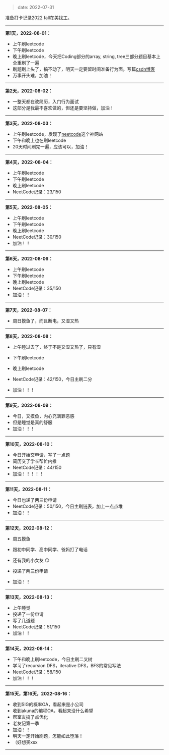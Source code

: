 
> date: 2022-07-31

准备打卡记录2022 fall在美找工。

---



**第1天，2022-08-01：**
- 上午刷leetcode
- 下午刷leetcode
- 晚上刷leetcode，今天把Coding部分的array, string, tree三部分题目基本上全重刷了一遍
- 刷题刷上头了，搞不动了，明天一定要留时间准备行为面。写篇[csdn博客](https://blog.csdn.net/qq_42122496/article/details/126119428)
- 万事开头难，加油！



---



**第2天，2022-08-02：**
- 一整天都在改简历，入门行为面试
- 这部分是我最不喜欢做的，但还是要坚持做，加油！



---



**第3天，2022-08-03：**
- 上午刷leetcode，发现了[neetcode](https://neetcode.io/)这个神网站
- 下午和晚上也在刷leetcode
- 20天时间刷完一遍，应该可以，加油！



---



**第4天，2022-08-04：**
- 上午刷leetcode
- 下午刷leetcode
- 晚上刷leetcode
- NeetCode记录：23/150



---



**第5天，2022-08-05：**
- 上午刷leetcode
- 下午刷leetcode
- 晚上刷leetcode
- NeetCode记录：30/150
- 加油！！



---



**第6天，2022-08-06：**

- 上午刷leetcode
- 下午刷leetcode
- 晚上刷leetcode
- NeetCode记录：35/150
- 加油！！



---



**第7天，2022-08-07：**

- 周日摸鱼了，而且断电，又湿又热



---



**第8天，2022-08-08：**

- 上午睡过去了，终于不是又湿又热了，只有湿
- 下午刷leetcode
- 晚上刷leetcode
- NeetCode记录：42/150，今日主刷二分

- 加油！！！



---



**第9天，2022-08-09：**

- 今日，又摸鱼，内心充满罪恶感
- 但是睡觉是真的舒服
- 加油！！！



---



**第10天，2022-08-10：**

- 今日开始交申请，写了一点题
- 简历交了学长帮忙内推
- NeetCode记录：44/150
- 加油！！！！！



---



**第11天，2022-08-11：**

- 今日也递了两三份申请
- NeetCode记录：50/150，今日主刷链表，加上一点点堆
- 加油！！



---



**第12天，2022-08-12：**

- 周五摸鱼
- 跟初中同学、高中同学、爸妈打了电话
- 还有我的小女友 :smirk:

- 投递了两三份申请
- 加油！！



---



**第13天，2022-08-13：**

- 上午睡觉
- 投递了一份申请
- 写了几道题
- NeetCode记录：51/150
- 加油！！



---



**第14天，2022-08-14：**

- 下午和晚上刷leetcode，今日主刷二叉树
- 学习了recursion DFS，iterative DFS，BFS的常见写法
- NeetCode记录：58/150
- 加油！！！



---



**第15天，第16天，2022-08-16：**

- 收到SIG的概率OA，看起来是小公司
- 收到akuna的编程OA，看起来没什么希望
- 帮室友搞了点优化
- 老友记第一季
- 加油！！
- 明天一定开始刷题，怎能如此堕落！
- （好想买xsx



---

